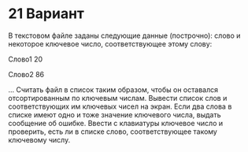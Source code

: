 # 21 Вариант
В текстовом файле заданы следующие данные (построчно): слово и некоторое ключевое число,
соответствующее этому слову:

Слово1 20

Слово2 86

...
Считать файл в список таким образом, чтобы он оставался отсортированным по ключевым числам.
Вывести список слов и соответствующих им ключевых чисел на экран. Если два слова в списке имеют
одно и тоже значение ключевого числа, выдать сообщение об ошибке. Ввести с клавиатуры ключевое
число и проверить, есть ли в списке слово, соответствующее такому ключевому числу.
